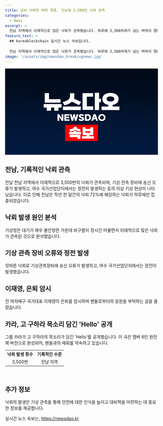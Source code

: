 ```yaml
---
title: 날씨 이례적 벼락 폭풍, 전남에 3,500번 낙뢰 관측
categories:
  - News
excerpt: >
  전남 지역에서 이례적으로 많은 낙뢰가 관측됐습니다. 하루에 3,500차례가 넘는 벼락이 떨어져 기상 관측장비에 송신 오류가 발생했고, 전력 공급에도 영향을 미쳤습니다. 한편, 배구 국가대표 출신 이재영은 은퇴를 암시하며 팬들에게 두 번째 삶을 응원해 달라고 호소했으며, 그룹 카라는 고 구하라의 목소리가 담긴 헬로를 선공개하며 팬들과 재회를 약속했습니다. #낙뢰 #벼락 #이재영 #카라 #헬로
feature_text: >
  ## koreablockchain 실시간 뉴스 속보입니다.

  전남 지역에서 이례적으로 많은 낙뢰가 관측됐습니다. 하루에 3,500차례가 넘는 벼락이 떨어져 기상 관측장비에 송신 오류가 발생했고, 전력 공급에도 영향을 미쳤습니다. 한편, 배구 국가대표 출신 이재영은 은퇴를 암시하며 팬들에게 두 번째 삶을 응원해 달라고 호소했으며, 그룹 카라는 고 구하라의 목소리가 담긴 헬로를 선공개하며 팬들과 재회를 약속했습니다. #낙뢰 #벼락 #이재영 #카라 #헬로
image: '/assets/img/newsdao_breakingnews.jpg'
---
```


<p><img src="/assets/img/newsdao_breakingnews.jpg" alt="koreablockchain 속보" /></p>

<h2>전남, 기록적인 낙뢰 관측</h2>

<p data-ke-size="size16">전날 전남 지역에서 이례적으로 3,500번의 낙뢰가 관측되며, 기상 관측 장비에 송신 오류가 발생하고, 여수 국가산업단지에서는 정전이 발생하는 등의 이상 기상 현상이 나타났습니다. 이로 인해 전남은 작년 한 달간의 낙뢰 72%에 해당하는 낙뢰가 하루에만 집중되었습니다.</p>

<h2 data-ke-size="size26">낙뢰 발생 원인 분석</h2>

<p data-ke-size="size16">기상청은 대기가 매우 불안정한 가운데 비구름이 장시간 머물면서 이례적으로 많은 낙뢰가 관측된 것으로 분석했습니다.</p>

<h2 data-ke-size="size26">기상 관측 장비 오류와 정전 발생</h2>

<p data-ke-size="size16">잇따른 낙뢰로 기상관측장비에 송신 오류가 발생하고, 여수 국가산업단지에서는 정전이 발생했습니다.</p>

<h2 data-ke-size="size26">이재영, 은퇴 암시</h2>

<p data-ke-size="size16">전 여자배구 국가대표 이재영이 은퇴를 암시하며 팬들로부터의 응원을 부탁하는 글을 올렸습니다.</p>

<h2 data-ke-size="size26">카라, 고 구하라 목소리 담긴 'Hello' 공개</h2>

<p data-ke-size="size16">그룹 카라가 고 구하라의 목소리가 담긴 'Hello'를 공개했습니다. 이 곡은 멤버 6인 완전체 버전으로 완성되어, 팬들과의 재회를 약속하고 있습니다.</p>

<table>
  <tbody>
    <tr>
      <td style="text-align: center; height: 17px;"><b>낙뢰 발생 횟수</b></td>
      <td style="text-align: center; height: 17px;"><b>기록적인 수준</b></td>
    </tr>
    <tr>
      <td style="text-align: center; height: 17px;">3,500번</td>
      <td style="text-align: center; height: 17px;">전남 지역</td>
    </tr>
  </tbody>
</table>

<p data-ke-size="size16">&nbsp;</p>

<h2 data-ke-size="size26">추가 정보</h2>

<p data-ke-size="size16">낙뢰의 발생은 기상 관측을 통해 안전에 대한 인식을 높이고 대비책을 마련하는 데 중요한 정보를 제공합니다.</p>
실시간 뉴스 속보는, <a href="https://newsdao.kr" rel="dofollow">https://newsdao.kr</a>


